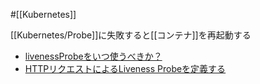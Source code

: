 #[[Kubernetes]]

[[Kubernetes/Probe]]に失敗すると[[コンテナ]]を再起動する

- [livenessProbeをいつ使うべきか？](https://kubernetes.io/ja/docs/concepts/workloads/pods/pod-lifecycle/#when-should-you-use-a-liveness-probe)
- [HTTPリクエストによるLiveness Probeを定義する](https://kubernetes.io/ja/docs/tasks/configure-pod-container/configure-liveness-readiness-startup-probes/#define-a-liveness-http-request)